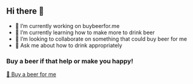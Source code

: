 ## Hi there 👋

- 🔭 I’m currently working on buybeerfor.me
- 🌱 I’m currently learning how to make more to drink beer
- 👯 I’m looking to collaborate on something that could buy beer for me
- 💬 Ask me about how to drink appropriately

### Buy a beer if that help or make you happy!

[🍺 Buy a beer for me](//buybeerfor.me/buybeerforme)

<!--
Download extension, so the link turn into a donate card.

- 📫 How to reach me: 
- 😄 Pronouns: ...
- ⚡ Fun fact: ...
-->
